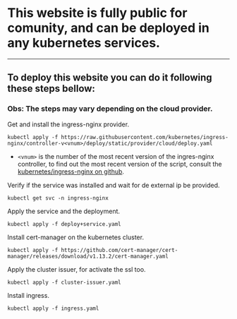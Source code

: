 # This website is fully public for comunity, and can be deployed in any kubernetes services.
---
## To deploy this website you can do it following these steps bellow:
### Obs: The steps may vary depending on the cloud provider.

Get and install the ingress-nginx provider.
```
kubectl apply -f https://raw.githubusercontent.com/kubernetes/ingress-nginx/controller-v<vnum>/deploy/static/provider/cloud/deploy.yaml
```
- ```<vnum>``` is the number of the most recent version of the ingres-nginx controller, to find out the most recent version of the script, consult the [kubernetes/ingress-nginx on github](https://github.com/kubernetes/ingress-nginx).

Verify if the service was installed and wait for de external ip be provided.
```
kubectl get svc -n ingress-nginx
```
Apply the service and the deployment.
```
kubectl apply -f deploy+service.yaml
```
Install cert-manager on the kubernetes cluster.
```
kubectl apply -f https://github.com/cert-manager/cert-manager/releases/download/v1.13.2/cert-manager.yaml
```
Apply the cluster issuer, for activate the ssl too.
```
kubectl apply -f cluster-issuer.yaml
```
Install ingress.
```
kubectl apply -f ingress.yaml
```
